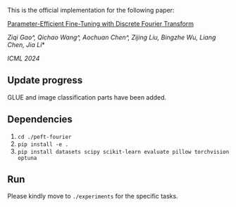 This is the official implementation for the following paper:

[Parameter-Efficient Fine-Tuning with Discrete Fourier Transform](https://arxiv.org/abs/2405.03003)

*Ziqi Gao^, Qichao Wang^, Aochuan Chen^, Zijing Liu, Bingzhe Wu, Liang Chen, Jia Li**

*ICML 2024*

## Update progress
GLUE and image classification parts have been added.

## Dependencies

1. ```cd ./peft-fourier```
2. ```pip install -e .```
3. ```pip install datasets scipy scikit-learn evaluate pillow torchvision optuna```

## Run

Please kindly move to ```./experiments``` for the specific tasks.
